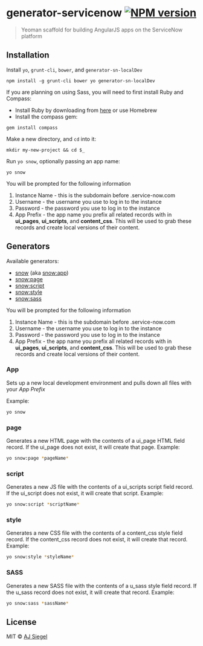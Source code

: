 # generator-servicenow [![NPM version][npm-image]][npm-url]
> Yeoman scaffold for building AngularJS apps on the ServiceNow platform

## Installation

Install `yo`, `grunt-cli`, `bower`, and `generator-sn-localDev`
```
npm install -g grunt-cli bower yo generator-sn-localDev
```

If you are planning on using Sass, you will need to first install Ruby and Compass:
- Install Ruby by downloading from [here](http://rubyinstaller.org/downloads/) or use Homebrew
- Install the compass gem:
```
gem install compass
```

Make a new directory, and `cd` into it:
```
mkdir my-new-project && cd $_
```

Run `yo snow`, optionally passing an app name:
```
yo snow
```
You will be prompted for the following information
1. Instance Name - this is the subdomain before .service-now.com
2. Username - the username you use to log in to the instance
3. Password - the password you use to log in to the instance
4. App Prefix - the app name you prefix all related records with in **ui_pages**, **ui_scripts**, and **content_css**. This will be used to grab these records and create local versions of their content.


## Generators

Available generators:

* [snow](#app) (aka [snow:app](#app))
* [snow:page](#page)
* [snow:script](#script)
* [snow:style](#style)
* [snow:sass](#sass)


You will be prompted for the following information
1. Instance Name - this is the subdomain before .service-now.com
2. Username - the username you use to log in to the instance
3. Password - the password you use to log in to the instance
4. App Prefix - the app name you prefix all related records with in **ui_pages**, **ui_scripts**, and **content_css**. This will be used to grab these records and create local versions of their content.

### App 
<a id="app"></a>

Sets up a new local development environment and pulls down all files with your *App Prefix*

Example:
```bash
yo snow
```
### page
<a id="page"></a>
Generates a new HTML page with the contents of a ui_page HTML field record. If the ui_page does not exist, it will create that page.
Example:
```bash
yo snow:page *pageName*
```

### script
<a id="script"></a>
Generates a new JS file with the contents of a ui_scripts script field record. If the ui_script does not exist, it will create that script.
Example:
```bash
yo snow:script *scriptName*
```

### style
<a id="style"></a>
Generates a new CSS file with the contents of a content_css style field record. If the content_css record does not exist, it will create that record.
Example:
```bash
yo snow:style *styleName*
```

### SASS
<a id="sass"></a>
Generates a new SASS file with the contents of a u_sass style field record. If the u_sass record does not exist, it will create that record.
Example:
```bash
yo snow:sass *sassName*
```

## License

MIT © [AJ Siegel]()


[npm-image]: https://badge.fury.io/js/generator-snow.svg
[npm-url]: https://npmjs.org/package/generator-snow
[daviddm-image]: https://david-dm.org/stegel/generator-snow.svg?theme=shields.io
[daviddm-url]: https://david-dm.org/stegel/generator-snow
[coveralls-image]: https://coveralls.io/repos/stegel/generator-snow/badge.svg
[coveralls-url]: https://coveralls.io/r/stegel/generator-snow
